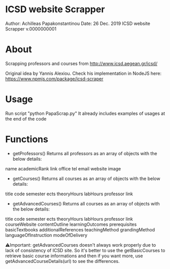 # ICSD website Scrapper
Author: Achilleas Papakonstantinou
Date: 26 Dec. 2019
ICSD website Scrapper v.0000000001

# About
Scrapping professors and courses from http://www.icsd.aegean.gr/icsd/

Original idea by Yannis Alexiou. 
Check his implementation in NodeJS here: https://www.npmjs.com/package/icsd-scraper

# Usage
Run script "python PapaScrap.py"
It already includes examples of usages at the end of the code

# Functions
* getProfessors()
Returns all professors as an array of objects with the below details:

name
academicRank
link
office
tel
email
website
image

* getCourses()
Returns all courses as an array of objects with the below details:

title
code
semester
ects
theoryHours
labHours
professor
link

* getAdvancedCourses()
Returns all courses as an array of objects with the below details:

title
code
semester
ects
theoryHours
labHours
professor
link
courseWebsite
contentOutline
learningOutcomes
prerequisites
basicTextbooks
additionalReferences
teachingMethod
grandingMethod
languageOfInstruction
modeOfDelivery

⚠️Ιmportant: getAdvancedCourses doesn't always work properly due to lack of consistency of ICSD site. So it's better to use the getBasicCourses to retrieve basic course informations and then if you want more, use getAdvancedCourseDetails(url) to see the differences.
